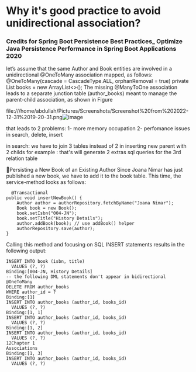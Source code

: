 # Why it's good practice to avoid unidirectional association? 
### Credits for Spring Boot Persistence Best Practices_ Optimize Java Persistence Performance in Spring Boot Applications 2020

let’s assume that the same Author and Book entities are involved in a unidirectional
@OneToMany association mapped, as follows:
@OneToMany(cascade = CascadeType.ALL, orphanRemoval = true)
private List<Book> books = new ArrayList<>();
The missing @ManyToOne association leads to a separate junction table (author_books)
meant to manage the parent-child association, as shown in Figure

file:///home/abdullah/Pictures/Screenshots/Screenshot%20from%202022-12-31%2019-20-31.png![image](https://user-images.githubusercontent.com/51336081/210151114-dbdeeab0-ad2a-4bc0-802b-c2012a7f75cf.png)

that leads to 2 problems:
  1- more memory occupation
  2- perfomance issues in search, delete, insert
  
  in search: we have to join 3 tables instead of 2
  in inserting new parent with 2 childs for example : that's will generate 2 extras sql queries for the 3rd relation table 

  Persisting a New Book of an Existing Author
Since Joana Nimar has just published a new book, we have to add it to the book table.
This time, the service-method looks as follows:
```
  @Transactional
public void insertNewBook() {
    Author author = authorRepository.fetchByName("Joana Nimar");
    Book book = new Book();
    book.setIsbn("004-JN");
    book.setTitle("History Details");
    author.addBook(book); // use addBook() helper
    authorRepository.save(author);
}
```
Calling this method and focusing on SQL INSERT statements results in the following
output:
```  
INSERT INTO book (isbn, title)
  VALUES (?, ?)
Binding:[004-JN, History Details]
-- the following DML statements don't appear in bidirectional @OneToMany
DELETE FROM author_books
WHERE author_id = ?
Binding:[1]
INSERT INTO author_books (author_id, books_id)
  VALUES (?, ?)
Binding:[1, 1]
INSERT INTO author_books (author_id, books_id)
  VALUES (?, ?)
Binding:[1, 2]
INSERT INTO author_books (author_id, books_id)
  VALUES (?, ?)
12Chapter 1
Associations
Binding:[1, 3]
INSERT INTO author_books (author_id, books_id)
  VALUES (?, ?)
  ```
